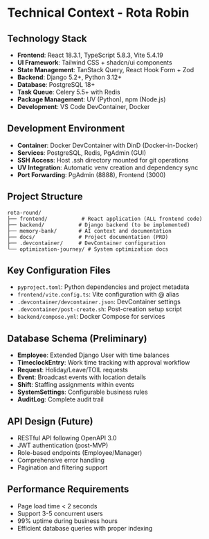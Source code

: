 # Technical Context - Rota Robin

## Technology Stack

- **Frontend**: React 18.3.1, TypeScript 5.8.3, Vite 5.4.19
- **UI Framework**: Tailwind CSS + shadcn/ui components
- **State Management**: TanStack Query, React Hook Form + Zod
- **Backend**: Django 5.2+, Python 3.12+
- **Database**: PostgreSQL 18+
- **Task Queue**: Celery 5.5+ with Redis
- **Package Management**: UV (Python), npm (Node.js)
- **Development**: VS Code DevContainer, Docker

## Development Environment

- **Container**: Docker DevContainer with DinD (Docker-in-Docker)
- **Services**: PostgreSQL, Redis, PgAdmin (GUI)
- **SSH Access**: Host .ssh directory mounted for git operations
- **UV Integration**: Automatic venv creation and dependency sync
- **Port Forwarding**: PgAdmin (8888), Frontend (3000)

## Project Structure

```
rota-round/
├── frontend/           # React application (ALL frontend code)
├── backend/           # Django backend (to be implemented)
├── memory-bank/       # AI context and documentation
├── docs/              # Project documentation (PRD)
├── .devcontainer/     # DevContainer configuration
└── optimization-journey/ # System optimization docs
```

## Key Configuration Files

- `pyproject.toml`: Python dependencies and project metadata
- `frontend/vite.config.ts`: Vite configuration with @ alias
- `.devcontainer/devcontainer.json`: DevContainer settings
- `.devcontainer/post-create.sh`: Post-creation setup script
- `backend/compose.yml`: Docker Compose for services

## Database Schema (Preliminary)

- **Employee**: Extended Django User with time balances
- **TimeclockEntry**: Work time tracking with approval workflow
- **Request**: Holiday/Leave/TOIL requests
- **Event**: Broadcast events with location details
- **Shift**: Staffing assignments within events
- **SystemSettings**: Configurable business rules
- **AuditLog**: Complete audit trail

## API Design (Future)

- RESTful API following OpenAPI 3.0
- JWT authentication (post-MVP)
- Role-based endpoints (Employee/Manager)
- Comprehensive error handling
- Pagination and filtering support

## Performance Requirements

- Page load time < 2 seconds
- Support 3-5 concurrent users
- 99% uptime during business hours
- Efficient database queries with proper indexing
